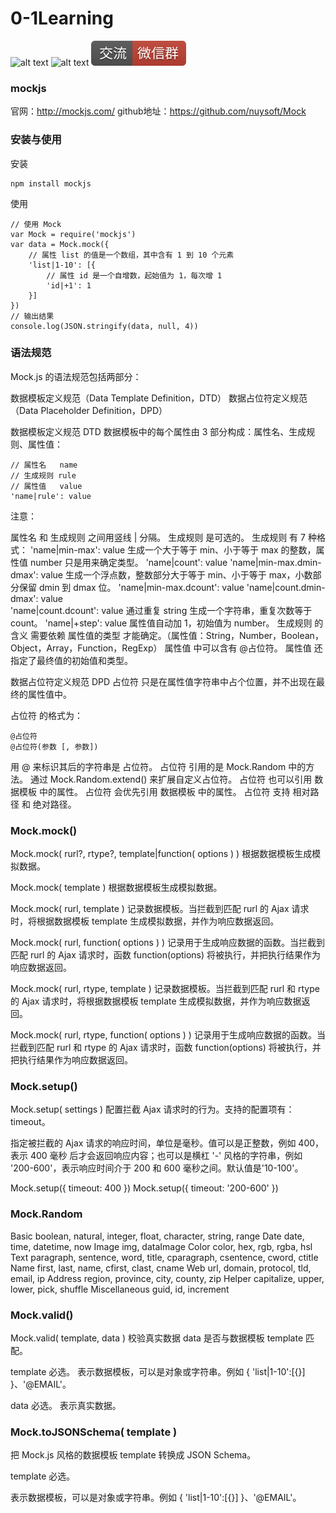 # 0-1Learning

![alt text](../../static/common/svg/luoxiaosheng.svg "公众号")
![alt text](../../static/common/svg/luoxiaosheng_learning.svg "学习")
![alt text](../../static/common/svg/luoxiaosheng_wechat.svg "微信")


### mockjs
官网：http://mockjs.com/
github地址：https://github.com/nuysoft/Mock


### 安装与使用
安装
```
npm install mockjs
```
使用
```
// 使用 Mock
var Mock = require('mockjs')
var data = Mock.mock({
    // 属性 list 的值是一个数组，其中含有 1 到 10 个元素
    'list|1-10': [{
        // 属性 id 是一个自增数，起始值为 1，每次增 1
        'id|+1': 1
    }]
})
// 输出结果
console.log(JSON.stringify(data, null, 4))
```

### 语法规范
Mock.js 的语法规范包括两部分：

数据模板定义规范（Data Template Definition，DTD）
数据占位符定义规范（Data Placeholder Definition，DPD）

数据模板定义规范 DTD
数据模板中的每个属性由 3 部分构成：属性名、生成规则、属性值：
```
// 属性名   name
// 生成规则 rule
// 属性值   value
'name|rule': value
```
注意：

属性名 和 生成规则 之间用竖线 | 分隔。
生成规则 是可选的。
生成规则 有 7 种格式：
'name|min-max': value               生成一个大于等于 min、小于等于 max 的整数，属性值 number 只是用来确定类型。
'name|count': value
'name|min-max.dmin-dmax': value     生成一个浮点数，整数部分大于等于 min、小于等于 max，小数部分保留 dmin 到 dmax 位。
'name|min-max.dcount': value
'name|count.dmin-dmax': value       
'name|count.dcount': value          通过重复 string 生成一个字符串，重复次数等于 count。
'name|+step': value                 属性值自动加 1，初始值为 number。
生成规则 的 含义 需要依赖 属性值的类型 才能确定。（属性值：String，Number，Boolean，Object，Array，Function，RegExp）
属性值 中可以含有 @占位符。
属性值 还指定了最终值的初始值和类型。


数据占位符定义规范 DPD
占位符 只是在属性值字符串中占个位置，并不出现在最终的属性值中。

占位符 的格式为：
```
@占位符
@占位符(参数 [, 参数])
```

用 @ 来标识其后的字符串是 占位符。
占位符 引用的是 Mock.Random 中的方法。
通过 Mock.Random.extend() 来扩展自定义占位符。
占位符 也可以引用 数据模板 中的属性。
占位符 会优先引用 数据模板 中的属性。
占位符 支持 相对路径 和 绝对路径。


### Mock.mock()
Mock.mock( rurl?, rtype?, template|function( options ) )
根据数据模板生成模拟数据。

Mock.mock( template )
根据数据模板生成模拟数据。

Mock.mock( rurl, template )
记录数据模板。当拦截到匹配 rurl 的 Ajax 请求时，将根据数据模板 template 生成模拟数据，并作为响应数据返回。

Mock.mock( rurl, function( options ) )
记录用于生成响应数据的函数。当拦截到匹配 rurl 的 Ajax 请求时，函数 function(options) 将被执行，并把执行结果作为响应数据返回。

Mock.mock( rurl, rtype, template )
记录数据模板。当拦截到匹配 rurl 和 rtype 的 Ajax 请求时，将根据数据模板 template 生成模拟数据，并作为响应数据返回。

Mock.mock( rurl, rtype, function( options ) )
记录用于生成响应数据的函数。当拦截到匹配 rurl 和 rtype 的 Ajax 请求时，函数 function(options) 将被执行，并把执行结果作为响应数据返回。


### Mock.setup()
Mock.setup( settings )
配置拦截 Ajax 请求时的行为。支持的配置项有：timeout。

指定被拦截的 Ajax 请求的响应时间，单位是毫秒。值可以是正整数，例如 400，表示 400 毫秒 后才会返回响应内容；也可以是横杠 '-' 风格的字符串，例如 '200-600'，表示响应时间介于 200 和 600 毫秒之间。默认值是'10-100'。

Mock.setup({
timeout: 400
})
Mock.setup({
timeout: '200-600'
})

### Mock.Random
Basic
boolean, natural, integer, float, character, string, range
Date
date, time, datetime, now
Image
img, dataImage
Color
color, hex, rgb, rgba, hsl
Text
paragraph, sentence, word, title, cparagraph, csentence, cword, ctitle
Name
first, last, name, cfirst, clast, cname
Web
url, domain, protocol, tld, email, ip
Address
region, province, city, county, zip
Helper
capitalize, upper, lower, pick, shuffle
Miscellaneous
guid, id, increment

### Mock.valid()
Mock.valid( template, data )
校验真实数据 data 是否与数据模板 template 匹配。

template
必选。
表示数据模板，可以是对象或字符串。例如 { 'list|1-10':[{}] }、'@EMAIL'。

data
必选。
表示真实数据。

### Mock.toJSONSchema( template )
把 Mock.js 风格的数据模板 template 转换成 JSON Schema。

template
必选。

表示数据模板，可以是对象或字符串。例如 { 'list|1-10':[{}] }、'@EMAIL'。







